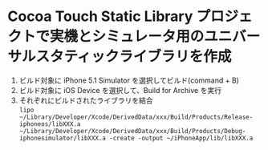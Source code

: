 # Cocoa Touch Static Library プロジェクトで実機とシミュレータ用のユニバーサルスタティックライブラリを作成

1. ビルド対象に iPhone 5.1 Simulator を選択してビルド(command + B)
1. ビルド対象に iOS Device を選択して、Build for Archive を実行
1. それぞれにビルドされたライブラリを結合  
`lipo ~/Library/Developer/Xcode/DerivedData/xxx/Build/Products/Release-iphoneos/libXXX.a ~/Library/Developer/Xcode/DerivedData/xxx/Build/Products/Debug-iphonesimulator/libXXX.a -create -output ~/iPhoneApp/lib/libXXX.a`
